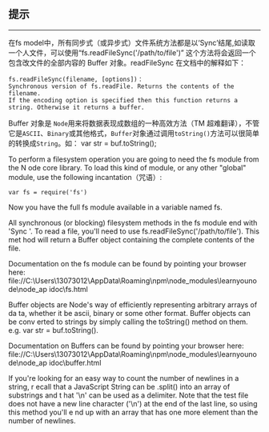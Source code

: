 ## 提示
----

在fs model中，所有同步式（或异步式）文件系统方法都是以‘Sync’结尾,如读取一个人文件，可以使用“fs.readFileSync('/path/to/file')” 这个方法将会返回一个 包含改文件的全部内容的 Buffer 对象。readFileSync 在文档中的解释如下：
   
	fs.readFileSync(filename, [options])：
	Synchronous version of fs.readFile. Returns the contents of the filename.
	If the encoding option is specified then this function returns a string. Otherwise it returns a buffer. 

Buffer 对象是 `Node`用来将数据表现成数组的一种高效方法（TM 超难翻译），不管它是`ASCII`、`Binary`或其他格式，`Buffer`对象通过调用`toString()`方法可以很简单的转换成`String`。如： var str = buf.toString();




To perform a filesystem operation you are going to need the fs module from the N
ode core library. To load this kind of module, or any other "global" module, use
 the following incantation（咒语）:

    var fs = require('fs')

Now you have the full fs module available in a variable named fs.

All synchronous (or blocking) filesystem methods in the fs module end with 'Sync
'. To read a file, you'll need to use fs.readFileSync('/path/to/file'). This met
hod will return a Buffer object containing the complete contents of the file.

Documentation on the fs module can be found by pointing your browser here:
  file://C:\Users\13073012\AppData\Roaming\npm\node_modules\learnyounode\node_ap
idoc\fs.html

Buffer objects are Node's way of efficiently representing arbitrary arrays of da
ta, whether it be ascii, binary or some other format. Buffer objects can be conv
erted to strings by simply calling the toString() method on them. e.g. var str =
 buf.toString().

Documentation on Buffers can be found by pointing your browser here:
  file://C:\Users\13073012\AppData\Roaming\npm\node_modules\learnyounode\node_ap
idoc\buffer.html

If you're looking for an easy way to count the number of newlines in a string, r
ecall that a JavaScript String can be .split() into an array of substrings and t
hat '\n' can be used as a delimiter. Note that the test file does not have a new
line character ('\n') at the end of the last line, so using this method you'll e
nd up with an array that has one more element than the number of newlines.